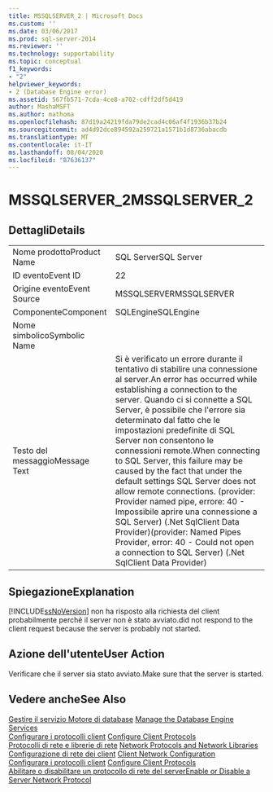 ```yaml
---
title: MSSQLSERVER_2 | Microsoft Docs
ms.custom: ''
ms.date: 03/06/2017
ms.prod: sql-server-2014
ms.reviewer: ''
ms.technology: supportability
ms.topic: conceptual
f1_keywords:
- "2"
helpviewer_keywords:
- 2 (Database Engine error)
ms.assetid: 567fb571-7cda-4ce8-a702-cdff2df5d419
author: MashaMSFT
ms.author: mathoma
ms.openlocfilehash: 87d19a24219fda79de2cad4c06af4f1936b37b24
ms.sourcegitcommit: ad4d92dce894592a259721a1571b1d8736abacdb
ms.translationtype: MT
ms.contentlocale: it-IT
ms.lasthandoff: 08/04/2020
ms.locfileid: "87636137"
---
```

# <a name="mssqlserver_2"></a><span data-ttu-id="53828-102">MSSQLSERVER_2</span><span class="sxs-lookup"><span data-stu-id="53828-102">MSSQLSERVER_2</span></span>
    
## <a name="details"></a><span data-ttu-id="53828-103">Dettagli</span><span class="sxs-lookup"><span data-stu-id="53828-103">Details</span></span>  
  
|||  
|-|-|  
|<span data-ttu-id="53828-104">Nome prodotto</span><span class="sxs-lookup"><span data-stu-id="53828-104">Product Name</span></span>|<span data-ttu-id="53828-105">SQL Server</span><span class="sxs-lookup"><span data-stu-id="53828-105">SQL Server</span></span>|  
|<span data-ttu-id="53828-106">ID evento</span><span class="sxs-lookup"><span data-stu-id="53828-106">Event ID</span></span>|<span data-ttu-id="53828-107">2</span><span class="sxs-lookup"><span data-stu-id="53828-107">2</span></span>|  
|<span data-ttu-id="53828-108">Origine evento</span><span class="sxs-lookup"><span data-stu-id="53828-108">Event Source</span></span>|<span data-ttu-id="53828-109">MSSQLSERVER</span><span class="sxs-lookup"><span data-stu-id="53828-109">MSSQLSERVER</span></span>|  
|<span data-ttu-id="53828-110">Componente</span><span class="sxs-lookup"><span data-stu-id="53828-110">Component</span></span>|<span data-ttu-id="53828-111">SQLEngine</span><span class="sxs-lookup"><span data-stu-id="53828-111">SQLEngine</span></span>|  
|<span data-ttu-id="53828-112">Nome simbolico</span><span class="sxs-lookup"><span data-stu-id="53828-112">Symbolic Name</span></span>||  
|<span data-ttu-id="53828-113">Testo del messaggio</span><span class="sxs-lookup"><span data-stu-id="53828-113">Message Text</span></span>|<span data-ttu-id="53828-114">Si è verificato un errore durante il tentativo di stabilire una connessione al server.</span><span class="sxs-lookup"><span data-stu-id="53828-114">An error has occurred while establishing a connection to the server.</span></span>  <span data-ttu-id="53828-115">Quando ci si connette a SQL Server, è possibile che l'errore sia determinato dal fatto che le impostazioni predefinite di SQL Server non consentono le connessioni remote.</span><span class="sxs-lookup"><span data-stu-id="53828-115">When connecting to SQL Server, this failure may be caused by the fact that under the default settings SQL Server does not allow remote connections.</span></span> <span data-ttu-id="53828-116">(provider: Provider named pipe, errore: 40 - Impossibile aprire una connessione a SQL Server) (.Net SqlClient Data Provider)</span><span class="sxs-lookup"><span data-stu-id="53828-116">(provider: Named Pipes Provider, error: 40 - Could not open a connection to SQL Server) (.Net SqlClient Data Provider)</span></span>|  
  
## <a name="explanation"></a><span data-ttu-id="53828-117">Spiegazione</span><span class="sxs-lookup"><span data-stu-id="53828-117">Explanation</span></span>  
 [!INCLUDE[ssNoVersion](../../includes/ssnoversion-md.md)] <span data-ttu-id="53828-118">non ha risposto alla richiesta del client probabilmente perché il server non è stato avviato.</span><span class="sxs-lookup"><span data-stu-id="53828-118">did not respond to the client request because the server is probably not started.</span></span>  
  
## <a name="user-action"></a><span data-ttu-id="53828-119">Azione dell'utente</span><span class="sxs-lookup"><span data-stu-id="53828-119">User Action</span></span>  
 <span data-ttu-id="53828-120">Verificare che il server sia stato avviato.</span><span class="sxs-lookup"><span data-stu-id="53828-120">Make sure that the server is started.</span></span>  
  
## <a name="see-also"></a><span data-ttu-id="53828-121">Vedere anche</span><span class="sxs-lookup"><span data-stu-id="53828-121">See Also</span></span>  
 <span data-ttu-id="53828-122">[Gestire il servizio Motore di database](../../database-engine/configure-windows/manage-the-database-engine-services.md) </span><span class="sxs-lookup"><span data-stu-id="53828-122">[Manage the Database Engine Services](../../database-engine/configure-windows/manage-the-database-engine-services.md) </span></span>  
 <span data-ttu-id="53828-123">[Configurare i protocolli client](../../database-engine/configure-windows/configure-client-protocols.md) </span><span class="sxs-lookup"><span data-stu-id="53828-123">[Configure Client Protocols](../../database-engine/configure-windows/configure-client-protocols.md) </span></span>  
 <span data-ttu-id="53828-124">[Protocolli di rete e librerie di rete](../../sql-server/install/network-protocols-and-network-libraries.md) </span><span class="sxs-lookup"><span data-stu-id="53828-124">[Network Protocols and Network Libraries](../../sql-server/install/network-protocols-and-network-libraries.md) </span></span>  
 <span data-ttu-id="53828-125">[Configurazione di rete dei client](../../database-engine/configure-windows/client-network-configuration.md) </span><span class="sxs-lookup"><span data-stu-id="53828-125">[Client Network Configuration](../../database-engine/configure-windows/client-network-configuration.md) </span></span>  
 <span data-ttu-id="53828-126">[Configurare i protocolli client](../../database-engine/configure-windows/configure-client-protocols.md) </span><span class="sxs-lookup"><span data-stu-id="53828-126">[Configure Client Protocols](../../database-engine/configure-windows/configure-client-protocols.md) </span></span>  
 [<span data-ttu-id="53828-127">Abilitare o disabilitare un protocollo di rete del server</span><span class="sxs-lookup"><span data-stu-id="53828-127">Enable or Disable a Server Network Protocol</span></span>](../../database-engine/configure-windows/enable-or-disable-a-server-network-protocol.md)  
  
  

